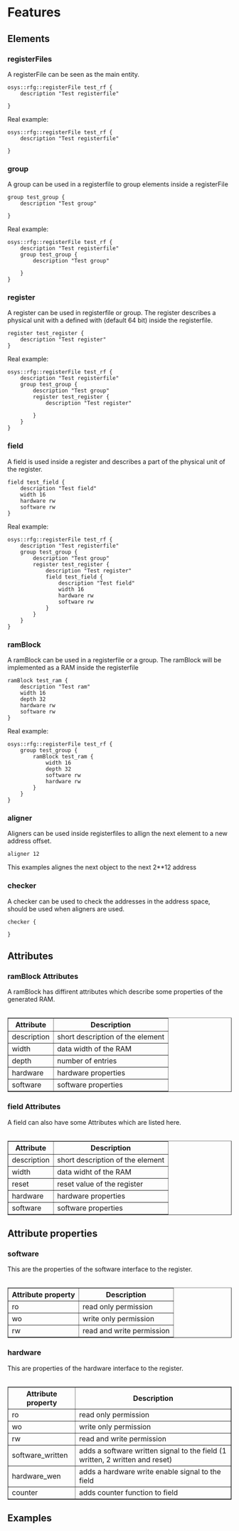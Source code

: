 # Features

## Elements

### registerFiles

A registerFile can be seen as the main entity.

	osys::rfg::registerFile test_rf {
 	    description "Test registerfile"

	}

Real example:

	osys::rfg::registerFile test_rf {
	    description "Test registerfile"

	}

### group

A group can be used in a registerfile to group elements inside a registerFile

	group test_group {
	    description "Test group"

	}

Real example:

	osys::rfg::registerFile test_rf {
	    description "Test registerfile"
	    group test_group {
	        description "Test group"

	    }
	}

### register

A register can be used in registerfile or group. The register describes a physical unit  with a defined with (default 64 bit) inside the registerfile.

	register test_register {
	    description "Test register"
	}

Real example:

	osys::rfg::registerFile test_rf {
	    description "Test registerfile"
	    group test_group {
	        description "Test group"
	        register test_register {
	            description "Test register"
	            
	        }
	    }
	}	

### field

A field is used inside a register and describes a part of the physical unit of the register.

	field test_field {
	    description "Test field"
	    width 16
	    hardware rw
	    software rw
	}

Real example:

	osys::rfg::registerFile test_rf {
	    description "Test registerfile"
	    group test_group {
	        description "Test group"
	        register test_register {
	            description "Test register"
	            field test_field {
	                description "Test field"
	                width 16
	                hardware rw
	                software rw
	            }
	        }
	    }
	}

### ramBlock

A ramBlock can be used in a registerfile or a group. The ramBlock will be implemented as a RAM inside the registerfile

	ramBlock test_ram {
	    description "Test ram"
	    width 16
	    depth 32
	    hardware rw
	    software rw	
	}

Real example:

	osys::rfg::registerFile test_rf {
	    group test_group {
	        ramBlock test_ram {
	            width 16
	            depth 32 
	            software rw
	            hardware rw
	        }
	    }
	}

### aligner

Aligners can be used inside registerfiles to allign the next element to a new address offset.

	aligner 12

This examples alignes the next object to the next 2**12 address

### checker

A checker can be used to check the addresses in the address space, should be used when aligners are used.

	checker {

	}


## Attributes

### ramBlock Attributes

A ramBlock has diffirent attributes which describe some properties of the generated RAM.
<br>
<br>

<table border="1">
	<tr>
		<th> Attribute </th>
		<th> Description </th>
	</tr>
	<tr>
		<td> description </td>
		<td> short description of the element </td>
	</tr>
	<tr>
		<td> width </td>
		<td> data width of the RAM </td>
	</tr>
	<tr>
		<td> depth </td>
		<td> number of entries </td>
	</tr>
	<tr>
		<td> hardware </td>
		<td> hardware properties </td>
	</tr>
	<tr>
		<td> software </td>
		<td> software properties </td>
	</tr>

</table>

### field Attributes

A field can also have some Attributes which are listed here.
<br>
<br>

<table border="1">
	<tr>
		<th> Attribute </th>
		<th> Description </th>
	</tr>
	<tr>
		<td> description </td>
		<td> short description of the element </td>
	</tr>
	<tr>
		<td> width </td>
		<td> data widht of the RAM </td>
	</tr>
	<tr>
		<td> reset </td>
		<td> reset value of the register </td>
	</tr>
	<tr>
		<td> hardware </td>
		<td> hardware properties </td>
	</tr>
	<tr>
		<td> software </td>
		<td> software properties </td>
	</tr>

</table>

## Attribute properties

### software

This are the properties of the software interface to the register.
<br>
<br>

<table border="1">
	<tr>
		<th> Attribute property </th>
		<th> Description </th>
	</tr>
	<tr>
		<td> ro </td>
		<td> read only permission </td>
	</tr>
	<tr>
		<td> wo </td>
		<td> write only permission </td>
	</tr>
	<tr>
		<td> rw </td>
		<td> read and write permission </td>
	</tr>
</table>

### hardware

This are properties of the hardware interface to the register.
<br>
<br>

<table border="1">
	<tr>
		<th> Attribute property </th>
		<th> Description </th>
	</tr>
	<tr>
		<td> ro </td>
		<td> read only permission </td>
	</tr>
	<tr>
		<td> wo </td>
		<td> write only permission </td>
	</tr>
	<tr>
		<td> rw </td>
		<td> read and write permission </td>
	</tr>
	<tr>
		<td> software_written</td>
		<td> adds a software written signal to the field (1 written, 2 written and reset)</td>
	</tr>
	<tr>
		<td> hardware_wen</td>
		<td> adds a hardware write enable signal to the field</td>
	</tr>
	<tr>
		<td> counter </td>
		<td> adds counter function to field </td>
	</tr>
</table>

## Examples

